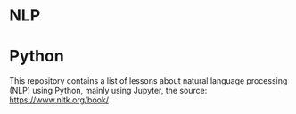 # NLP
# Python
This repository contains a list of lessons about natural language processing (NLP) using Python, mainly using Jupyter, the source: https://www.nltk.org/book/

